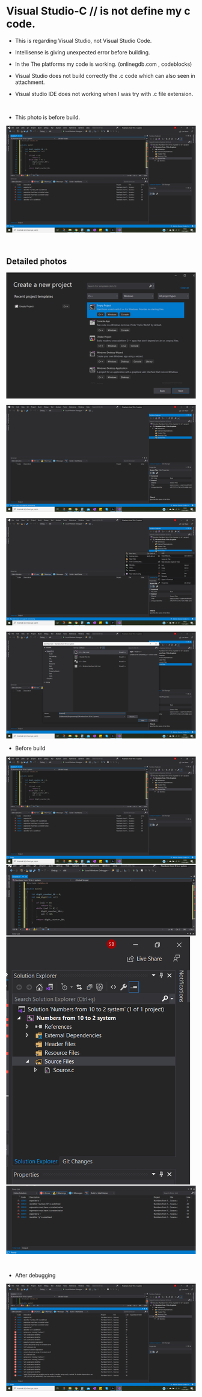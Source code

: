 # Visual Studio-C // is not define my c code.

+ This is regarding Visual Studio, not Visual Studio Code.

+ Intellisense is giving unexpected error before building.

+ In the The platforms my code is working. (onlinegdb.com , codeblocks)

+ Visual Studio does not build correctly the .c code which can also seen in attachment. 

+ Visual studio IDE does not working when I was try with .c file extension.

<br/>

+ This photo is before build.

![Compile file](2021-01-17_8.png)

<br/>

## Detailed photos

![Compile file](2021-01-17-4.png)

![Compile file](2021-01-17_5.png)

![Compile file](2021-01-17_6.png)

![Compile file](2021-01-17_7.png)

+ Before build

![Compile File](2021-01-17_8.png)
![Compile File](2021-01-17_8-2.png)
![Compile File](2021-01-17_8-3.png)
![Compile File](2021-01-17_8-4.png)

<br/>

+ After debugging

![Compile File](2021-01-17_12.png)
